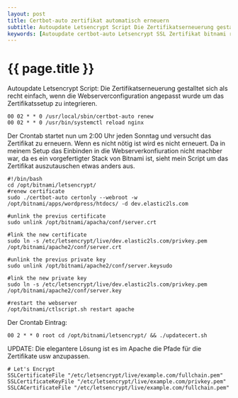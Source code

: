 ```yaml
---
layout: post
title: Certbot-auto zertifikat automatisch erneuern
subtitle: Autoupdate Letsencrypt Script Die Zertifikatserneuerung gestalltet sich als recht einfach, wenn die Webserverconfiguration angepasst wurde um das Zertifikatssetup zu integrieren.
keywords: [Autoupdate certbot-auto Letsencrypt SSL Zertifikat bitnami reload Apache SSLCertificateFile SSLCertificateKeyFile SSLCACertificateFile]
---
```

# {{ page.title }}

Autoupdate Letsencrypt Script: Die Zertifikatserneuerung gestalltet sich als recht einfach, wenn die Webserverconfiguration angepasst wurde um das Zertifikatssetup zu integrieren.

```
00 02 * * 0 /usr/local/sbin/certbot-auto renew
00 02 * * 0 /usr/bin/systemctl reload nginx
```

Der Crontab startet nun um 2:00 Uhr jeden Sonntag und versucht das Zertifikat zu erneuern. Wenn es nicht nötig ist wird es nicht erneuert. Da in meinem Setup das Einbinden in die Webserverkonfiuration nicht machber war, da es ein vorgefertigter Stack von Bitnami ist, sieht mein Script um das Zertifikat auszutauschen etwas anders aus.

```
#!/bin/bash
cd /opt/bitnami/letsencrypt/
#renew certificate
sudo ./certbot-auto certonly --webroot -w /opt/bitnami/apps/wordpress/htdocs/ -d dev.elastic2ls.com

#unlink the previus certificate
sudo unlink /opt/bitnami/apacha/conf/server.crt

#link the new certificate
sudo ln -s /etc/letsencrypt/live/dev.elastic2ls.com/privkey.pem /opt/bitnami/apache2/conf/server.crt

#unlink the previus private key
sudo unlink /opt/bitnami/apache2/conf/server.keysudo

#link the new private key
sudo ln -s /etc/letsencrypt/live/dev.elastic2ls.com/privkey.pem /opt/bitnami/apache2/conf/server.key

#restart the webserver
/opt/bitnami/ctlscript.sh restart apache
```

Der Crontab Eintrag:

```
00 2 * * 0 root cd /opt/bitnami/letsencrypt/ && ./updatecert.sh
```

UPDATE: Die elegantere Lösung ist es im Apache die Pfade für die Zertifikate usw anzupassen.

```
# Let's Encrypt
SSLCertificateFile "/etc/letsencrypt/live/example.com/fullchain.pem"
SSLCertificateKeyFile "/etc/letsencrypt/live/example.com/privkey.pem"
SSLCACertificateFile "/etc/letsencrypt/live/example.com/fullchain.pem"
```

